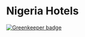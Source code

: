 # Nigeria Hotels

[![Greenkeeper badge](https://badges.greenkeeper.io/benfluleck/hotels-database-ng.svg)](https://greenkeeper.io/)
